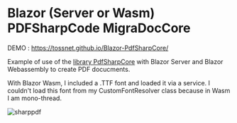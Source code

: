 # Blazor (Server or Wasm) PDFSharpCode MigraDocCore

DEMO : https://tossnet.github.io/Blazor-PdfSharpCore/

Example of use of the [library PdfSharpCore](https://github.com/ststeiger/PdfSharpCore) with Blazor Server and Blazor Webassembly to create PDF docucments.

With Blazor Wasm, I included a .TTF font and loaded it via a service. I couldn't load this font from my CustomFontResolver class because in Wasm I am mono-thread. 

![sharppdf](https://user-images.githubusercontent.com/3845786/218074655-4afd9d7b-0d93-466d-acd7-9f80c7571d7b.gif)
